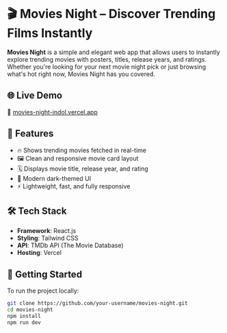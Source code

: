 # 🎬 Movies Night – Discover Trending Films Instantly

**Movies Night** is a simple and elegant web app that allows users to instantly explore trending movies with posters, titles, release years, and ratings. Whether you're looking for your next movie night pick or just browsing what's hot right now, Movies Night has you covered.

## 🌐 Live Demo

🔗 [movies-night-indol.vercel.app](https://movies-night-indol.vercel.app/)

## 📌 Features

- 🔥 Shows trending movies fetched in real-time
- 🖼️ Clean and responsive movie card layout
- 🗓️ Displays movie title, release year, and rating
- 🌙 Modern dark-themed UI
- ⚡ Lightweight, fast, and fully responsive

## 🛠️ Tech Stack

- **Framework**: React.js
- **Styling**: Tailwind CSS
- **API**: TMDb API (The Movie Database)
- **Hosting**: Vercel

## 🚀 Getting Started

To run the project locally:

```bash
git clone https://github.com/your-username/movies-night.git
cd movies-night
npm install
npm run dev
